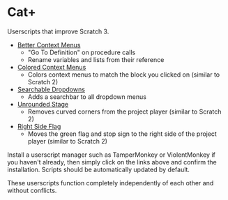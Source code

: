 # Cat+

Userscripts that improve Scratch 3.

 * [Better Context Menus](https://github.com/forkphorus/cat-plus/raw/master/better-context-menus.user.js)
   * "Go To Definition" on procedure calls
   * Rename variables and lists from their reference
 * [Colored Context Menus](https://github.com/forkphorus/cat-plus/raw/master/colored-editor-context-menu.user.js)
   * Colors context menus to match the block you clicked on (similar to Scratch 2)
 * [Searchable Dropdowns](https://github.com/forkphorus/cat-plus/raw/master/searchable-dropdowns.user.js)
   * Adds a searchbar to all dropdown menus
 * [Unrounded Stage](https://github.com/forkphorus/cat-plus/raw/master/unrounded-stage.user.js)
   * Removes curved corners from the project player (similar to Scratch 2)
 * [Right Side Flag](https://github.com/forkphorus/cat-plus/raw/master/right-side-flag.js)
   * Moves the green flag and stop sign to the right side of the project player (similar to Scratch 2)

Install a userscript manager such as TamperMonkey or ViolentMonkey if you haven't already, then simply click on the links above and confirm the installation. Scripts should be automatically updated by default.

These userscripts function completely independently of each other and without conflicts.
